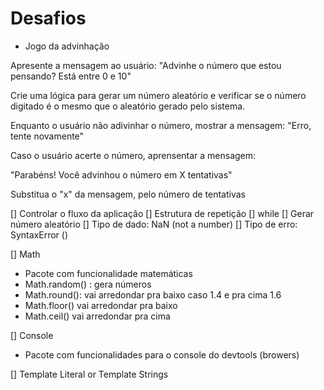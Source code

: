 # Desafios
- Jogo da advinhação

Apresente a mensagem ao usuário: 
"Advinhe o número que estou pensando? Está entre 0 e 10"

Crie uma lógica para gerar um número aleatório e verificar se o número digitado é o mesmo que o aleatório gerado pelo sistema.

Enquanto o usuário não adivinhar o número, mostrar a mensagem: 
"Erro, tente novamente"

Caso o usuário acerte o número, aprensentar a mensagem: 

"Parabéns! Você advinhou o número em X tentativas" 

Substitua o "x" da mensagem, pelo número de tentativas


[] Controlar o fluxo da aplicação
[] Estrutura de repetição
  [] while
[] Gerar número aleatório
[] Tipo de dado: NaN (not a number)
[] Tipo de erro: SyntaxError ()

[] Math 
  - Pacote com funcionalidade matemáticas
  - Math.random() : gera números
  - Math.round(): vai arredondar pra baixo caso 1.4 e pra cima 1.6
  - Math.floor() vai arredondar pra baixo
  - Math.ceil() vai arredondar pra cima

[] Console
  - Pacote com funcionalidades para o console do devtools (browers)

[] Template Literal or Template Strings